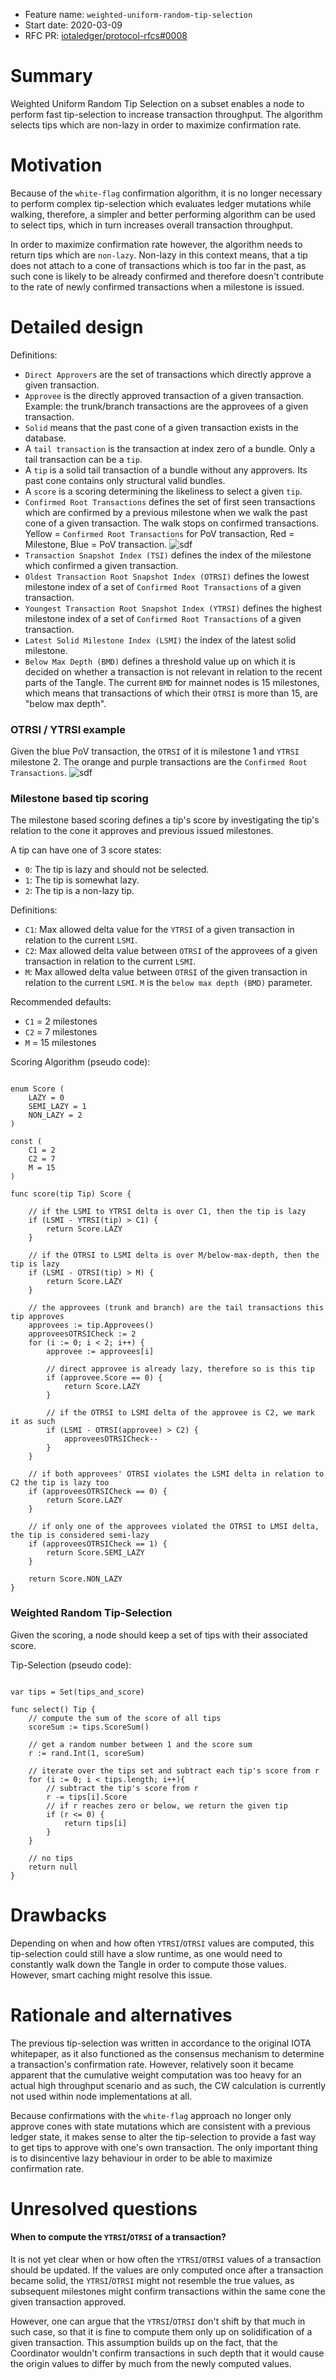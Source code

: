 + Feature name: `weighted-uniform-random-tip-selection`
+ Start date: 2020-03-09
+ RFC PR: [iotaledger/protocol-rfcs#0008](https://github.com/iotaledger/protocol-rfcs/pull/0008)

# Summary

Weighted Uniform Random Tip Selection on a subset enables a node to perform fast tip-selection to increase transaction throughput.
The algorithm selects tips which are non-lazy in order to maximize confirmation rate.

# Motivation

Because of the `white-flag` confirmation algorithm, it is no longer necessary to perform complex
tip-selection which evaluates ledger mutations while walking, therefore, a simpler and better 
performing algorithm can be used to select tips, which in turn increases overall transaction throughput.

In order to maximize confirmation rate however, the algorithm needs to return tips which are `non-lazy`.
Non-lazy in this context means, that a tip does not attach to a cone of transactions which is too far
in the past, as such cone is likely to be already confirmed and therefore doesn't contribute to the
rate of newly confirmed transactions when a milestone is issued.

# Detailed design

Definitions:
* `Direct Approvers` are the set of transactions which directly approve a given transaction.
* `Approvee` is the directly approved transaction of a given transaction.
Example: the trunk/branch transactions are the approvees of a given transaction.
* `Solid` means that the past cone of a given transaction exists in the database.
* A `tail transaction` is the transaction at index zero of a bundle. Only a tail transaction can be a `tip`.
* A `tip` is a solid tail transaction of a bundle without any approvers. Its past cone contains only structural valid bundles.
* A `score` is a scoring  determining the likeliness to select a given `tip`.
* `Confirmed Root Transactions` defines the set of first seen transactions which are confirmed by a previous milestone 
when we walk the past cone of a given transaction. The walk stops on confirmed transactions.  
Yellow = `Confirmed Root Transactions` for PoV transaction, Red = Milestone, Blue = PoV transaction.
![sdf](./images/cnf_tx_roots.PNG)
* `Transaction Snapshot Index (TSI)` defines the index of the milestone which confirmed a given transaction.
* `Oldest Transaction Root Snapshot Index (OTRSI)` defines the lowest milestone index of a set of
`Confirmed Root Transactions` of a given transaction.
* `Youngest Transaction Root Snapshot Index (YTRSI)` defines the highest milestone index of a set of
`Confirmed Root Transactions` of a given transaction.
* `Latest Solid Milestone Index (LSMI)` the index of the latest solid milestone.
* `Below Max Depth (BMD)` defines a threshold value up on which it is decided on whether a transaction is not
relevant in relation to the recent parts of the Tangle. The current `BMD` for mainnet nodes is 15 milestones, 
which means that transactions of which their `OTRSI` is more than 15, are "below max depth".

### OTRSI / YTRSI example
Given the blue PoV transaction, the `OTRSI` of it is milestone 1 and `YTRSI` milestone 2. The orange
and purple transactions are the `Confirmed Root Transactions`.
![sdf](./images/otrsi_ytrsi.PNG)

### Milestone based tip scoring

The milestone based scoring defines a tip's score by investigating the tip's relation to
the cone it approves and previous issued  milestones.

A tip can have one of 3 score states:
* `0`: The tip is lazy and should not be selected.
* `1`: The tip is somewhat lazy.
* `2`: The tip is a non-lazy tip.

Definitions:
* `C1`: Max allowed delta value for the `YTRSI` of a given transaction in relation to the current `LSMI`.
* `C2`: Max allowed delta value between `OTRSI` of the approvees of a given transaction in relation to the current `LSMI`. 
* `M`: Max allowed delta value between `OTRSI` of the given transaction in relation to the current `LSMI`.
`M` is the `below max depth (BMD)` parameter.

Recommended defaults:
* `C1` = 2 milestones
* `C2` = 7 milestones
* `M` = 15 milestones

Scoring Algorithm (pseudo code):
```

enum Score (
    LAZY = 0
    SEMI_LAZY = 1
    NON_LAZY = 2
)

const (
    C1 = 2
    C2 = 7
    M = 15
)

func score(tip Tip) Score {
    
    // if the LSMI to YTRSI delta is over C1, then the tip is lazy
    if (LSMI - YTRSI(tip) > C1) {
        return Score.LAZY
    }
    
    // if the OTRSI to LSMI delta is over M/below-max-depth, then the tip is lazy
    if (LSMI - OTRSI(tip) > M) {
        return Score.LAZY
    }
    
    // the approvees (trunk and branch) are the tail transactions this tip approves
    approvees := tip.Approvees()
    approveesOTRSICheck := 2
    for (i := 0; i < 2; i++) {
        approvee := approvees[i]
    
        // direct approvee is already lazy, therefore so is this tip
        if (approvee.Score == 0) {
            return Score.LAZY
        }
        
        // if the OTRSI to LSMI delta of the approvee is C2, we mark it as such
        if (LSMI - OTRSI(approvee) > C2) {
            approveesOTRSICheck--
        }
    }

    // if both approvees' OTRSI violates the LSMI delta in relation to C2 the tip is lazy too
    if (approveesOTRSICheck == 0) {
        return Score.LAZY
    }
    
    // if only one of the approvees violated the OTRSI to LMSI delta, the tip is considered semi-lazy
    if (approveesOTRSICheck == 1) {
        return Score.SEMI_LAZY
    }

    return Score.NON_LAZY
}
```

### Weighted Random Tip-Selection

Given the scoring, a node should keep a set of tips with their associated score.

Tip-Selection (pseudo code):
```

var tips = Set(tips_and_score)

func select() Tip {
    // compute the sum of the score of all tips
    scoreSum := tips.ScoreSum()
    
    // get a random number between 1 and the score sum
    r := rand.Int(1, scoreSum)
    
    // iterate over the tips set and subtract each tip's score from r
    for (i := 0; i < tips.length; i++){
        // subtract the tip's score from r
        r -= tips[i].Score
        // if r reaches zero or below, we return the given tip
        if (r <= 0) {
            return tips[i] 
        }
    }
    
    // no tips
    return null
}
```

# Drawbacks

Depending on when and how often `YTRSI`/`OTRSI` values are computed, this tip-selection could still
have a slow runtime, as one would need to constantly walk down the Tangle in order to compute those
values. However, smart caching might resolve this issue. 

# Rationale and alternatives

The previous tip-selection was written in accordance to the original IOTA whitepaper, as it also
functioned as the consensus mechanism to determine a transaction's confirmation rate.
However, relatively soon it became apparent that the cumulative weight computation was too heavy
for an actual high throughput scenario and as such, the CW calculation is currently not used within
node implementations at all.

Because confirmations with the `white-flag` approach no longer only approve cones with state mutations
which are consistent with a previous ledger state, it makes sense to alter the tip-selection to provide 
a fast way to get tips to approve with one's own transaction.
The only important thing is to disincentive lazy behaviour in order to be able to maximize confirmation rate.

# Unresolved questions

#### When to compute the `YTRSI`/`OTRSI` of a transaction?
It is not yet clear when or how often the `YTRSI`/`OTRSI` values of a transaction should be updated.
If the values are only computed once after a transaction became solid, the `YTRSI`/`OTRSI` might not
resemble the true values, as subsequent milestones might confirm transactions within the same cone the
given transaction approved.

However, one can argue that the `YTRSI`/`OTRSI` don't shift by that much in
such case, so that it is fine to compute them only up on solidification of a given transaction.
This assumption builds up on the fact, that the Coordinator wouldn't confirm transactions
in such depth that it would cause the origin values to differ by much from the newly computed values.
